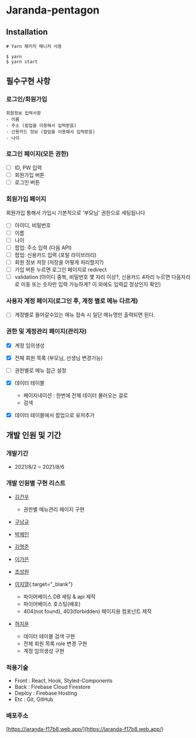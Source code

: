 # Jaranda-pentagon

## Installation

```
# Yarn 패키지 매니저 사용

$ yarn
$ yarn start
```

## 필수구현 사항

### 로그인/회원가입

```
회원정보 입력사항
- 이름
- 주소 (팝업을 이용해서 입력받음)
- 신용카드 정보 (팝업을 이용해서 입력받음)
- 나이
```

### 로그인 페이지(모든 권한)

- [ ] ID, PW 입력
- [ ] 회원가입 버튼
- [ ] 로그인 버튼

### 회원가입 페이지 
회원가입 통해서 가입시 기본적으로 '부모님' 권한으로 세팅됩니다

- [ ] 아이디, 비밀번호
- [ ] 이름
- [ ] 나이
- [ ] 팝업: 주소 입력 (다음 API)
- [ ] 팝업: 신용카드 입력 (포털 라이브러리)
- [ ] 회원 정보 저장 (저장을 어떻게 처리할지?)
- [ ] 가입 버튼 누르면 로그인 페이지로 redirect
- [ ] validation (아이디 중복, 비밀번호 몇 자리 이상?, 신용카드 4자리 누르면 다음자리로 이동 또는 숫자만 입력 가능하게? 이 외에도 입력값 정상인지 확인)

### 사용자 계정 페이지(로그인 후, 계정 별로 메뉴 다르게)

- [ ] 계정별로 들어갈수있는 메뉴 접속 시 일단 메뉴명만 출력되면 된다.

### 권한 및 계정관리 페이지(관리자)

- [x] 계정 임의생성
- [x] 전체 회원 목록 (부모님, 선생님 변경가능)
- [ ] 권한별로 메뉴 접근 설정
- [x] 데이터 테이블
  - 페이지네이션 : 한번에 전체 데이터 불러오는 걸로
  - 검색
- [x] 데이터 테이블에서 팝업으로 유저추가


## 개발 인원 및 기간

### 개발기간

- 2021/8/2 ~ 2021/8/6

### 개발 인원별 구현 리스트

- [김건우](https://github.com/kim-gunwoo)

  - 권한별 메뉴관리 페이지 구현

- [구남규](https://github.com/nain93)

- [박제인](https://github.com/pjainxido)

- [김명준](https://github.com/JOHNKIM-KK)

- [이가은](https://github.com/salybu)

- [조성원](https://github.com/JSWww)

- [이지열](https://github.com/highspirit7){:target="_blank"}
  - 파이어베이스 DB 세팅 & api 제작
  - 파이어베이스 호스팅(배포)
  - 404(not found), 403(forbidden) 페이지용 컴포넌트 제작
- [허지윤](https://github.com/jiyoon1156)
  - 데이터 테이블 검색 구현
  - 전체 회원 목록 role 변경 구현
  - 계정 임의생성 구현

### 적용기술

- Front : React, Hook, Styled-Components
- Back : Firebase Cloud Firestore
- Deploy : Firebase Hosting
- Etc : Git, GitHub


### 배포주소
[https://jaranda-f17b8.web.app/](https://jaranda-f17b8.web.app/)